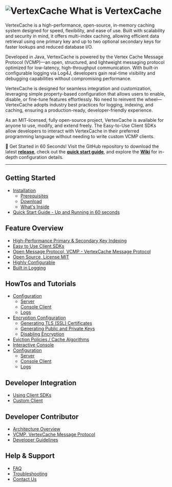 <!--
  Title: VertexCache
  Description: VertexCache is a straightforward in-memory caching system designed with a strong emphasis on security. It supports a range of algorithms and offers multi-index caching capabilities, allowing for efficient data retrieval using one primary key and two secondary keys. 
 
  Author: jasonlam604
  -->
<meta name='keywords' content='in-memory cache, caching, java, data structure, database'>

# ![VertexCache](https://github.com/jasonlam604/VertexCache/blob/main/etc/assets/vertexcache-logo-32x32.png) What is VertexCache
VertexCache is a high-performance, open-source, in-memory caching system designed for speed, flexibility, and ease of use. Built with scalability and security in mind, it offers multi-index caching, allowing efficient data retrieval using one primary key and up to two optional secondary keys for faster lookups and reduced database I/O.

Developed in Java, VertexCache is powered by the Vertex Cache Message Protocol (VCMP)—an open, structured, and lightweight messaging protocol optimized for low-latency, high-throughput communication. With built-in configurable logging via Log4J, developers gain real-time visibility and debugging capabilities without compromising performance.

VertexCache is designed for seamless integration and customization, leveraging simple property-based configuration that allows users to enable, disable, or fine-tune features effortlessly. No need to reinvent the wheel—VertexCache adopts industry best practices for logging, indexing, and caching, ensuring a production-ready, developer-friendly experience.

As an MIT-licensed, fully open-source project, VertexCache is available for anyone to use, modify, and extend freely. The Easy-to-Use Client SDKs allow developers to interact with VertexCache in their preferred programming language without needing to write custom VCMP clients.

🚀 Get Started in 60 Seconds!
Visit the GitHub repository to download the latest **[release](https://github.com/jasonlam604/VertexCache/releases)**, check out the **[quick start guide](https://github.com/jasonlam604/VertexCache/wiki/Quick-Start-Guide)**, and explore the **[Wiki](https://github.com/jasonlam604/VertexCache/wiki)** for in-depth configuration details.


---
   
## Getting Started
- [Installation](https://github.com/jasonlam604/VertexCache/wiki/Installation)
  - [Prerequisites](https://github.com/jasonlam604/VertexCache/wiki/Installation#Prerequisites)
  - [Download](https://github.com/jasonlam604/VertexCache/wiki/Installation#Download)
  - [What's Inside](https://github.com/jasonlam604/VertexCache/wiki/Installation#Whats-Inside)
- [Quick Start Guide - Up and Running in 60 seconds](https://github.com/jasonlam604/VertexCache/wiki/Quick-Start-Guide)

## Feature Overview
- [High-Performance Primary & Secondary Key Indexing](https://github.com/jasonlam604/VertexCache/wiki/High-Performance-Primary-&-Secondary-Key-Indexing)
- [Easy to Use Client SDKs](https://github.com/jasonlam604/VertexCache/wiki/Easy-to-Use-Client-SDKs)
- [Open Message Protocol, VCMP - VertexCache Message Protocol](https://github.com/jasonlam604/VertexCache/wiki/Open-Message-Protocol,-VCMP)
- [Open Source, License MIT](https://github.com/jasonlam604/VertexCache/wiki/Open-Source)
- [Highly Configurable](https://github.com/jasonlam604/VertexCache/wiki/Highly-Configurable)
- [Built in Logging](https://github.com/jasonlam604/VertexCache/wiki/Built-in-Logging)  

## HowTos and Tutorials
- [Configuration](Configuration)
  - [Server](Configuration#Server)
  - [Console Client](Configuration#Console-Client)
  - [Logs](Configuration#Logs)
- [Encryption Configuration](https://github.com/jasonlam604/VertexCache/wiki/Encryption-Configuration)
  - [Generating TLS (SSL) Certificates](https://github.com/jasonlam604/VertexCache/wiki/Generating-TLS-(SSL)-Certificates)
  - [Generating Public and Private Keys](https://github.com/jasonlam604/VertexCache/wiki/Generating-Public-and-Private-Keys)
  - [Disabling Encryption](https://github.com/jasonlam604/VertexCache/wiki/Encryption-Configuration#Disabling-Encryption)
- [Eviction Policies / Cache Algorithms](https://github.com/jasonlam604/VertexCache/wiki/Eviction-Policies-Cache-Algorithms)
- [Interactive Console](https://github.com/jasonlam604/VertexCache/wiki/Interactive-Console)
- [Configuration](https://github.com/jasonlam604/VertexCache/wiki/Configuration)
  - [Server](https://github.com/jasonlam604/VertexCache/wiki/Configuration#Server)
  - [Console Client](https://github.com/jasonlam604/VertexCache/wiki/Configuration#Console-Client)
  - [Logs](https://github.com/jasonlam604/VertexCache/wiki/Configuration#Logs)

## Developer Integration
- [Using Client SDKs](Using-Client-SDKs)
- [Custom Client](Using-Custom-Client)

## Developer Contributor
- [Architecture Overview](Architecture-Overview)
- [VCMP, VertexCache Message Protocol](VertexCache-Message-Protocol)
- [Developer Guidelines](Developer-Guidelines)

## Help & Support
- [FAQ](FAQ)
- [Troubleshooting](Troubleshooting)
- [Contact Us](Contact)
